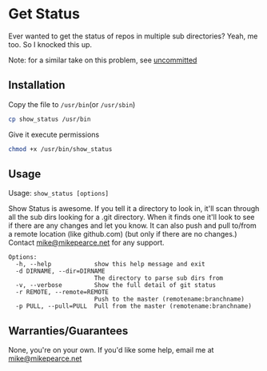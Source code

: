 # Get Status

Ever wanted to get the status of repos in multiple sub directories? Yeah, me 
too. So I knocked this up.

Note: for a similar take on this problem, see [uncommitted](https://github.com/brandon-rhodes/uncommitted)

## Installation

Copy the file to `/usr/bin`(or `/usr/sbin`)

```bash
cp show_status /usr/bin
```

Give it execute permissions

```bash
chmod +x /usr/bin/show_status
```

## Usage

Usage: `show_status [options]`

Show Status is awesome. If you tell it a directory to look in, it'll scan
through all the sub dirs looking for a .git directory. When it finds one it'll
look to see if there are any changes and let you know. It can also push and
pull to/from a remote location (like github.com) (but only if there are no
changes.) Contact mike@mikepearce.net for any support.

```
Options:
  -h, --help            show this help message and exit
  -d DIRNAME, --dir=DIRNAME
                        The directory to parse sub dirs from
  -v, --verbose         Show the full detail of git status
  -r REMOTE, --remote=REMOTE
                        Push to the master (remotename:branchname)
  -p PULL, --pull=PULL  Pull from the master (remotename:branchname)
```

## Warranties/Guarantees

None, you're on your own. If you'd like some help, email me at mike@mikepearce.net
